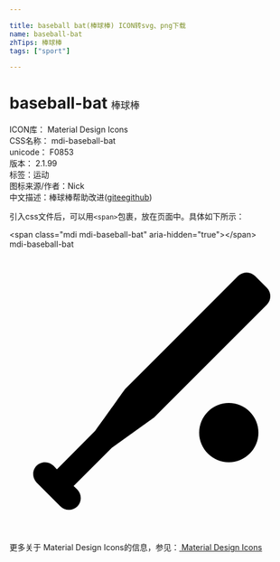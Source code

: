 ```yaml
---

title: baseball bat(棒球棒) ICON转svg、png下载
name: baseball-bat
zhTips: 棒球棒
tags: ["sport"]

---
```


# baseball-bat  <small style="font-size: 60%;font-weight: 100">棒球棒</small>


<div class="detail-page">
<p>
<span>
ICON库：
<span class="badge-secondary badge">Material Design Icons</span> 
</span>
<br/>
<span>
CSS名称：
<span class="badge-secondary badge">mdi-baseball-bat</span> 
</span>
<br/>
<span>
unicode：
<span class="badge-secondary badge">F0853</span> 
<copy-btn content='F0853' btn-title=""></copy-btn>
<copy-btn :content='String.fromCodePoint(parseInt("F0853", 16))' btn-title="复制U"></copy-btn>
</span>
<br/>
<span>
版本：
<span class="badge-secondary badge">2.1.99</span> 
</span><br/><span>标签：<span class="badge-light badge"><router-link to="/tags/sport.html">运动</router-link></span></span>
<br/>
<span>图标来源/作者：<span class="badge-light badge">Nick</span></span> 
<br/>
<span class="zh-detail">中文描述：<span class="badge-primary badge">棒球棒</span><span class="help-link"><span>帮助改进</span>(<a href="https://gitee.com/liuwave/icon-helper/edit/master/json/material/baseball-bat.json" target="_blank" rel="noopener noreferrer">gitee</a><a href="https://github.com/liuwave/icon-helper/edit/master/json/material/baseball-bat.json" target="_blank" rel="noopener noreferrer">github</a></span>)</span><br/>
</p>
</div>
<div class="alert alert-dark">
  <i class="mdi mdi-baseball-bat mdi-48px"></i>
  <i class="mdi mdi-baseball-bat mdi-36px"></i>
  <i class="mdi mdi-baseball-bat mdi-24px"></i>
  <i class="mdi mdi-baseball-bat mdi-18px"></i>
</div>
<div>
  <p>引入css文件后，可以用<code>&lt;span&gt;</code>包裹，放在页面中。具体如下所示：    
  </p>
  <div class="alert alert-primary" style="font-size: 14px">
    &lt;span class="mdi mdi-baseball-bat" aria-hidden="true"&gt;&lt;/span&gt;
    <copy-btn content='<span class="mdi mdi-baseball-bat" aria-hidden="true"></span>'></copy-btn>
  </div>
  <div class="alert alert-secondary">
    <i class="mdi mdi-baseball-bat"
    style="font-size: 24px"
    aria-hidden="true"></i> mdi-baseball-bat
    <copy-btn content="mdi-baseball-bat" btn-title="复制图标名称"></copy-btn>
  </div>
</div>
<div id="svg" class="svg-wrap">
<svg xmlns="http://www.w3.org/2000/svg" viewBox="0 0 24 24"><path d="M20,2C19.72,2 19.5,2.11 19.29,2.29L9.79,11.79C9.75,11.83 9.72,11.87 7.23,15.35L4,18.59L3.71,18.29C3.5,18.1 3.26,18 3,18C2.44,18 2,18.44 2,19C2,19.26 2.1,19.5 2.29,19.71L4.29,21.71C4.68,22.11 5.31,22.12 5.71,21.74C6.11,21.35 6.12,20.72 5.71,20.29L5.41,20L8.64,16.77L12.21,14.21L21.71,4.71C22.1,4.32 22.1,3.68 21.71,3.29L20.71,2.29C20.5,2.1 20.26,2 20,2M18.5,13A2.5,2.5 0 0,0 16,15.5A2.5,2.5 0 0,0 18.5,18A2.5,2.5 0 0,0 21,15.5A2.5,2.5 0 0,0 18.5,13Z" /></svg>
</div>
<detail full-name='mdi-baseball-bat'></detail>
    
<div><p>更多关于 Material Design Icons的信息，参见：<a target="_blank" href="https://iconhelper.cn/material.html"> Material Design Icons</a>
</p></div>
